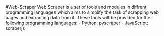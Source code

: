 #Web-Scraper
Web Scraper is a set of tools and modules in diffrent programming languages which aims to simplify the task of scrapping web pages and extracting data from it.
These tools will be provided for the following programming languages:
    - Python: pyscraper
    - JavaScript: scraperjs

